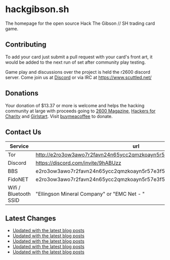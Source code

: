 # hackgibson.sh
The homepage for the open source Hack The Gibson // SH trading card game.


## Contributing

To add your card just submit a pull request with your card's front art, it would be added to the next run of set after community play testing.

Game play and discussions over the project is held the r2600 discord server. Come join us at [Discord](https://discord.com/invite/9hABUzz) or via IRC at https://www.scuttled.net/


## Donations

Your donation of $13.37 or more is welcome and helps the hacking community at large with proceeds going to [2600 Magazine](https://2600.com/), [Hackers for Charity](https://hackersforcharity.org) and [Girlstart](https://girlstart.org).  Visit [buymeacoffee](https://www.buymeacoffee.com/hackgibson.sh) to donate.


## Contact Us

Service | url
-|-
Tor | http://e2ro3ow3awo7r2favn24n65ycc2qmzkoayn5r57e3f56nvjwdcgg32ad.onion
Discord | https://discord.com/invite/9hABUzz
BBS | e2ro3ow3awo7r2favn24n65ycc2qmzkoayn5r57e3f56nvjwdcgg32ad.onion:23
FidoNET | e2ro3ow3awo7r2favn24n65ycc2qmzkoayn5r57e3f56nvjwdcgg32ad.onion:24554
Wifi / Bluetooth SSID | "Ellingson Mineral Company" or "EMC Net - <fidonet address>"

## Latest Changes
<!-- BLOG-POST-LIST:START -->
- [Updated with the latest blog posts](https://github.com/DFW2600/hackgibson.sh/commit/ba7b15a8dcf6aa831d01592c65fcbe588a298fff)
- [Updated with the latest blog posts](https://github.com/DFW2600/hackgibson.sh/commit/9b800b8ba5817b15803a971d6f7e6eedc3a4f0d7)
- [Updated with the latest blog posts](https://github.com/DFW2600/hackgibson.sh/commit/55a2960ba6ebb3024d28895f60a01b7443ceb55e)
- [Updated with the latest blog posts](https://github.com/DFW2600/hackgibson.sh/commit/5f32056946992cf9dba055112f4b56a327811fef)
- [Updated with the latest blog posts](https://github.com/DFW2600/hackgibson.sh/commit/3c591dd1958511d9a625ab5067b8ec14298e90fe)
<!-- BLOG-POST-LIST:END -->
